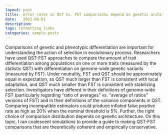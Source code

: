 ```yaml
---
layout: post
title:  Error rates in QST vs. FST comparisons depend on genetic architecture Evolution 2023, Albuquerque, NM
date:   2023-06-01
description: 
tags: formatting links
categories: sample-posts
---
```


Comparisons of genetic and phenotypic differentiation are important for understanding the action of selection in evolutionary process. Researchers have used QST-FST approaches to compare the amount of trait differentiation among populations on one or more traits (measured by the statistic QST) with differentiation on genome-wide genetic variants (measured by FST). Under neutrality, FST and QST should be approximately equal in expectation, so QST much larger than FST is consistent with local adaptation, and QST much smaller than FST is consistent with stabilizing selection. Investigators have differed in their definitions of genome-wide FST (particularly regarding “ratio of averages” vs. “average of ratios” versions of FST) and in their definitions of the variance components in QST. Comparing incompatible estimators could produce inflated false positive rate as high as 20% when the nominal threshold is 5%. Further, the right choice of comparison distribution depends on genetic architecture. On this topic, I ran coalescent simulations to provide a guide to making QST-FST comparisons that are theoretically coherent and empirically conservative.

